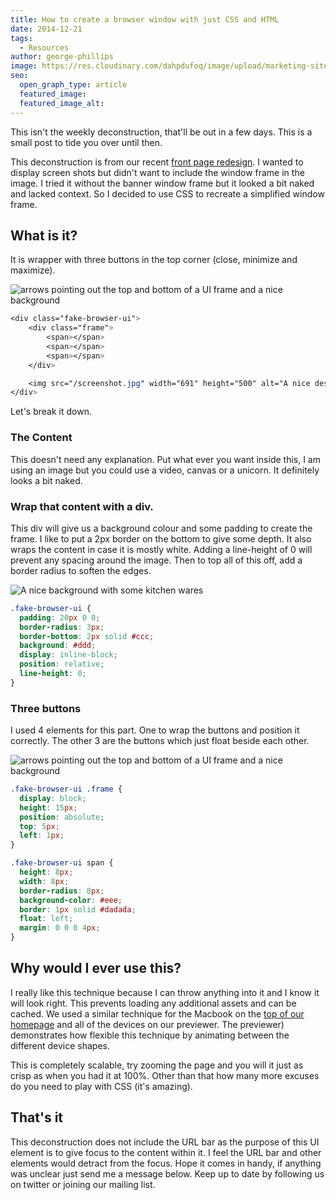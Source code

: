 ```yaml
---
title: How to create a browser window with just CSS and HTML
date: 2014-12-21
tags:
  - Resources
author: george-phillips
image: https://res.cloudinary.com/dahpdufoq/image/upload/marketing-site/blog/uploads/blog-close-up-image-of-code.jpg
seo:
  open_graph_type: article
  featured_image:
  featured_image_alt:
---
```


This isn't the weekly deconstruction, that'll be out in a few days. This is a small post to tide you over until then.

This deconstruction is from our recent [front page redesign](/). I wanted to display screen shots but didn't want to include the window frame in the image. I tried it without the banner window frame but it looked a bit naked and lacked context. So I decided to use CSS to recreate a simplified window frame.

## What is it?

It is wrapper with three buttons in the top corner (close, minimize and maximize).

![arrows pointing out the top and bottom of a UI frame and a nice background](https://res.cloudinary.com/dahpdufoq/image/upload/marketing-site/blog/assets/blog/deconstructions/browser-image-with-arrows.jpg)

```css
<div class="fake-browser-ui">
    <div class="frame">
        <span></span>
        <span></span>
        <span></span>
    </div>

    <img src="/screenshot.jpg" width="691" height="500" alt="A nice description">
</div>
```

Let's break it down.

### The Content

This doesn't need any explanation. Put what ever you want inside this, I am using an image but you could use a video, canvas or a unicorn. It definitely looks a bit naked.

### Wrap that content with a div.

This div will give us a background colour and some padding to create the frame. I like to put a 2px border on the bottom to give some depth. It also wraps the content in case it is mostly white. Adding a line-height of 0 will prevent any spacing around the image. Then to top all of this off, add a border radius to soften the edges.

![A nice background with some kitchen wares](https://res.cloudinary.com/dahpdufoq/image/upload/marketing-site/blog/assets/blog/deconstructions/browser-image.jpg)

```css
.fake-browser-ui {
  padding: 20px 0 0;
  border-radius: 3px;
  border-bottom: 2px solid #ccc;
  background: #ddd;
  display: inline-block;
  position: relative;
  line-height: 0;
}
```

### Three buttons

I used 4 elements for this part. One to wrap the buttons and position it correctly. The other 3 are the buttons which just float beside each other.

![arrows pointing out the top and bottom of a UI frame and a nice background](https://res.cloudinary.com/dahpdufoq/image/upload/marketing-site/blog/assets/blog/deconstructions/browser-image-with-arrows.jpg)

```css
.fake-browser-ui .frame {
  display: block;
  height: 15px;
  position: absolute;
  top: 5px;
  left: 1px;
}

.fake-browser-ui span {
  height: 8px;
  width: 8px;
  border-radius: 8px;
  background-color: #eee;
  border: 1px solid #dadada;
  float: left;
  margin: 0 0 0 4px;
}
```

## Why would I ever use this?

I really like this technique because I can throw anything into it and I know it will look right. This prevents loading any additional assets and can be cached. We used a similar technique for the Macbook on the [top of our homepage](/) and all of the devices on our previewer. The previewer) demonstrates how flexible this technique by animating between the different device shapes.

This is completely scalable, try zooming the page and you will it just as crisp as when you had it at 100%. Other than that how many more excuses do you need to play with CSS (it's amazing).

## That's it

This deconstruction does not include the URL bar as the purpose of this UI element is to give focus to the content within it. I feel the URL bar and other elements would detract from the focus. Hope it comes in handy, if anything was unclear just send me a message below. Keep up to date by following us on twitter or joining our mailing list.

<style type="text/css">.fake-browser-ui {
    max-width: 500px;
    margin: 0 auto;
    display: block;
}

.fake-browser-ui img {
    margin: 0 auto;
}

.blank-image-wrapper {
    max-width: 500px;
    margin: 0 auto;
    text-align: center;
}</style>
